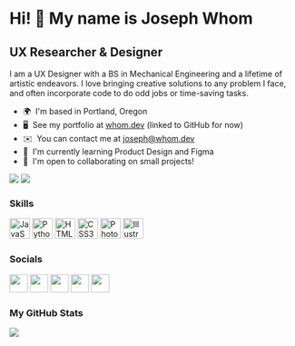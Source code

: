 Hi! 👋 My name is Joseph Whom
==============================

UX Researcher & Designer
----------------------------------------

I am a UX Designer with a BS in Mechanical Engineering and a lifetime of artistic endeavors. I love bringing creative solutions to any problem I face, and often incorporate code to do odd jobs or time-saving tasks.

*   🌍  I'm based in Portland, Oregon
*   🖥️  See my portfolio at [whom.dev](http://www.whom.dev) (linked to GitHub for now)
*   ✉️  You can contact me at [joseph@whom.dev](mailto:joseph@whom.dev)
*   🧠  I'm currently learning Product Design and Figma
*   🤝  I'm open to collaborating on small projects!

<a href="https://www.twitter.com/itswhom_" target="_blank" rel="noreferrer"><img src="https://img.shields.io/twitter/follow/itswhom_?logo=twitter&style=for-the-badge&color=0891b2&labelColor=1c1917"/></a> <a href="https://www.github.com/itswhom" target="_blank" rel="noreferrer"><img src="https://img.shields.io/github/followers/itswhom?logo=github&style=for-the-badge&color=0891b2&labelColor=1c1917" /></a>

### Skills 

<p align="left">
<a href="https://developer.mozilla.org/en-US/docs/Web/JavaScript" target="_blank" rel="noreferrer"><img src="https://raw.githubusercontent.com/danielcranney/readme-generator/main/public/icons/skills/javascript-colored.svg" width="36" height="36" alt="JavaScript" /></a>
<a href="https://www.python.org/" target="_blank" rel="noreferrer"><img src="https://raw.githubusercontent.com/danielcranney/readme-generator/main/public/icons/skills/python-colored.svg" width="36" height="36" alt="Python" /></a>
<a href="https://developer.mozilla.org/en-US/docs/Glossary/HTML5" target="_blank" rel="noreferrer"><img src="https://raw.githubusercontent.com/danielcranney/readme-generator/main/public/icons/skills/html5-colored.svg" width="36" height="36" alt="HTML5" /></a>
<a href="https://www.w3.org/TR/CSS/#css" target="_blank" rel="noreferrer"><img src="https://raw.githubusercontent.com/danielcranney/readme-generator/main/public/icons/skills/css3-colored.svg" width="36" height="36" alt="CSS3" /></a>
<a href="https://www.adobe.com/uk/products/photoshop.html" target="_blank" rel="noreferrer"><img src="https://raw.githubusercontent.com/danielcranney/readme-generator/main/public/icons/skills/photoshop-colored.svg" width="36" height="36" alt="Photoshop" /></a>
<a href="adobe.com/uk/products/illustrator.html" target="_blank" rel="noreferrer"><img src="https://raw.githubusercontent.com/danielcranney/readme-generator/main/public/icons/skills/illustrator-colored.svg" width="36" height="36" alt="Illustrator" /></a>
</p>

### Socials

<p align="left">
<a href="https://www.github.com/itswhom" target="_blank" rel="noreferrer"><img src="https://raw.githubusercontent.com/danielcranney/readme-generator/main/public/icons/socials/github.svg" width="32" height="32" /></a>
<a href="https://www.linkedin.com/in/whom" target="_blank" rel="noreferrer"><img src="https://raw.githubusercontent.com/danielcranney/readme-generator/main/public/icons/socials/linkedin.svg" width="32" height="32" /></a>
<a href="http://www.medium.com/itswhom" target="_blank" rel="noreferrer"><img src="https://raw.githubusercontent.com/danielcranney/readme-generator/main/public/icons/socials/medium.svg" width="32" height="32" /></a>
<a href="https://www.stackoverflow.com/users/19644234" target="_blank" rel="noreferrer"><img src="https://raw.githubusercontent.com/danielcranney/readme-generator/main/public/icons/socials/stackoverflow.svg" width="32" height="32" /></a>
<a href="https://www.twitter.com/itswhom_" target="_blank" rel="noreferrer"><img src="https://raw.githubusercontent.com/danielcranney/readme-generator/main/public/icons/socials/twitter.svg" width="32" height="32" /></a></p>

### My GitHub Stats

<a href="http://www.github.com/itswhom"><img src="https://github-readme-streak-stats.herokuapp.com/?user=itswhom&stroke=ffffff&background=1c1917&ring=0891b2&fire=0891b2&currStreakNum=ffffff&currStreakLabel=0891b2&sideNums=ffffff&sideLabels=ffffff&dates=ffffff&hide_border=true" /></a>

<!-- Generated with https://www.profileme.dev/create-profile -->
